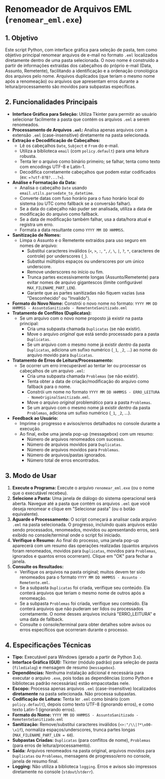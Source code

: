 # Renomeador de Arquivos EML (`renomear_eml.exe`)

## 1. Objetivo

Este script Python, com interface gráfica para seleção de pasta, tem como objetivo principal renomear arquivos de e-mail no formato `.eml` localizados diretamente dentro de uma pasta selecionada. O novo nome é construído a partir de informações extraídas dos cabeçalhos do próprio e-mail (Data, Assunto, Remetente), facilitando a identificação e a ordenação cronológica dos arquivos pelo nome. Arquivos duplicados (que teriam o mesmo nome após a renomeação) ou arquivos que apresentam erros durante a leitura/processamento são movidos para subpastas específicas.

## 2. Funcionalidades Principais

*   **Interface Gráfica para Seleção:** Utiliza Tkinter para permitir ao usuário selecionar facilmente a pasta que contém os arquivos `.eml` a serem renomeados.
*   **Processamento de Arquivos `.eml`:** Analisa apenas arquivos com a extensão `.eml` (case-insensitive) diretamente na pasta selecionada.
*   **Extração e Decodificação de Cabeçalhos:**
    *   Lê os cabeçalhos `Date`, `Subject` e `From` do e-mail.
    *   Utiliza a biblioteca `email` (com `policy.default`) para uma leitura robusta.
    *   Tenta ler o arquivo como binário primeiro; se falhar, tenta como texto com encodings UTF-8 e Latin-1.
    *   Decodifica corretamente cabeçalhos que podem estar codificados (ex: `=?utf-8?B?...?=`).
*   **Análise e Formatação da Data:**
    *   Analisa o cabeçalho `Date` usando `email.utils.parsedate_to_datetime`.
    *   Converte datas com fuso horário para o fuso horário local do sistema (ou UTC como fallback se a conversão falhar).
    *   Se a data do cabeçalho não puder ser analisada, utiliza a data de modificação do arquivo como fallback.
    *   Se a data de modificação também falhar, usa a data/hora atual e registra um erro.
    *   Formata a data resultante como `YYYY MM DD HHMMSS`.
*   **Sanitização de Nomes:**
    *   Limpa o Assunto e o Remetente extraídos para uso seguro em nomes de arquivo:
        *   Substitui caracteres inválidos (`<`, `>`, `:`, `"`, `/`, `\`, `|`, `?`, `*`, caracteres de controle) por underscores (`_`).
        *   Substitui múltiplos espaços ou underscores por um único underscore.
        *   Remove underscores no início ou fim.
        *   Trunca partes excessivamente longas (Assunto/Remetente) para evitar nomes de arquivo gigantescos (limite configurável `MAX_FILENAME_PART_LEN`).
        *   Garante que as partes sanitizadas não fiquem vazias (usa "Desconhecido" ou "Invalido").
*   **Formato do Novo Nome:** Constrói o novo nome no formato:
    `YYYY MM DD HHMMSS - AssuntoSanitizado - RemetenteSanitizado.eml`
*   **Tratamento de Conflitos (Duplicatas):**
    *   Se um arquivo com o novo nome proposto já existir na pasta principal:
        *   Cria uma subpasta chamada `Duplicatas` (se não existir).
        *   Move o arquivo *original* que está sendo processado para a pasta `Duplicatas`.
        *   Se um arquivo com o mesmo nome já existir *dentro* da pasta `Duplicatas`, adiciona um sufixo numérico (`_1`, `_2`, ...) ao nome do arquivo movido para `Duplicatas`.
*   **Tratamento de Erros de Leitura/Processamento:**
    *   Se ocorrer um erro irrecuperável ao tentar ler ou processar os cabeçalhos de um arquivo `.eml`:
        *   Cria uma subpasta chamada `Problemas` (se não existir).
        *   Tenta obter a data de criação/modificação do arquivo como fallback para o nome.
        *   Constrói um nome no formato `YYYY MM DD HHMMSS - ERRO_LEITURA - NomeOriginalSanitizado.eml`.
        *   Move o arquivo *original* problemático para a pasta `Problemas`.
        *   Se um arquivo com o mesmo nome já existir *dentro* da pasta `Problemas`, adiciona um sufixo numérico (`_1`, `_2`, ...).
*   **Feedback ao Usuário:**
    *   Imprime o progresso e avisos/erros detalhados no console durante a execução.
    *   Ao final, exibe uma janela pop-up (messagebox) com um resumo:
        *   Número de arquivos renomeados com sucesso.
        *   Número de arquivos movidos para `Duplicatas`.
        *   Número de arquivos movidos para `Problemas`.
        *   Número de arquivos/pastas ignorados.
        *   Número total de erros encontrados.

## 3. Modo de Usar

1.  **Execute o Programa:** Execute o arquivo `renomear_eml.exe` (ou o nome que o executável recebeu).
2.  **Selecione a Pasta:** Uma janela de diálogo do sistema operacional será aberta. Navegue até a pasta que contém os arquivos `.eml` que você deseja renomear e clique em "Selecionar pasta" (ou o botão equivalente).
3.  **Aguarde o Processamento:** O script começará a analisar cada arquivo `.eml` na pasta selecionada. O progresso, incluindo quais arquivos estão sendo processados, renomeados, movidos ou apresentando erros, será exibido no console/terminal onde o script foi iniciado.
4.  **Verifique o Resumo:** Ao final do processo, uma janela pop-up aparecerá com um resumo das operações realizadas (quantos arquivos foram renomeados, movidos para `Duplicatas`, movidos para `Problemas`, ignorados e quantos erros ocorreram). Clique em "OK" para fechar a janela.
5.  **Consulte os Resultados:**
    *   Verifique os arquivos na pasta original; muitos devem ter sido renomeados para o formato `YYYY MM DD HHMMSS - Assunto - Remetente.eml`.
    *   Se a subpasta `Duplicatas` foi criada, verifique seu conteúdo. Ela conterá arquivos que teriam o mesmo nome de outros após a renomeação.
    *   Se a subpasta `Problemas` foi criada, verifique seu conteúdo. Ela conterá arquivos que não puderam ser lidos ou processados corretamente. O nome desses arquivos incluirá "ERRO_LEITURA" e uma data de fallback.
    *   Consulte o console/terminal para obter detalhes sobre avisos ou erros específicos que ocorreram durante o processo.
## 4. Especificações Técnicas

*   **Tipo:** Executável para Windows (gerado a partir de Python 3.x).
*   **Interface Gráfica (GUI):** Tkinter (módulo padrão) para seleção de pasta (`filedialog`) e mensagem de resumo (`messagebox`).
*   **Dependências:** Nenhuma instalação adicional é necessária para executar o arquivo `.exe`, pois todas as dependências (como Python e bibliotecas padrão necessárias) estão empacotadas nele.
*   **Escopo:** Processa apenas arquivos `.eml` (case-insensitive) localizados **diretamente** na pasta selecionada. Não processa subpastas.
*   **Codificação de Leitura:** Tenta ler `.eml` como binário (com `policy.default`), depois como texto UTF-8 (ignorando erros), e como texto Latin-1 (ignorando erros).
*   **Formato do Nome:** `YYYY MM DD HHMMSS - AssuntoSanitizado - RemetenteSanitizado.eml`
*   **Sanitização:** Remove/substitui caracteres inválidos (`<>:"/\\|?*\x00-\x1f`), normaliza espaços/underscores, trunca partes longas (`MAX_FILENAME_PART_LEN = 60`).
*   **Subpastas Criadas:** `Duplicatas` (para conflitos de nome), `Problemas` (para erros de leitura/processamento).
*   **Saída:** Arquivos renomeados na pasta original, arquivos movidos para `Duplicatas` ou `Problemas`, mensagens de progresso/erro no console, janela de resumo final.
*   **Logging:** Não utiliza a biblioteca `logging`. Erros e avisos são impressos diretamente no console (`stdout`/`stderr`).
